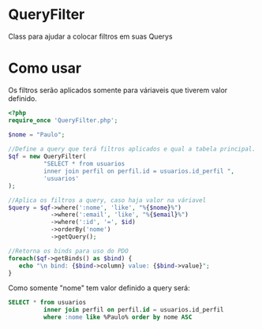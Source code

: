 # QueryFilter
Class para ajudar a colocar filtros em suas Querys

# Como usar

Os filtros serão aplicados somente para váriaveis que tiverem valor definido.

```php
<?php
require_once 'QueryFilter.php';

$nome = "Paulo";
          
//Define a query que terá filtros aplicados e qual a tabela principal.          
$qf = new QueryFilter(
          "SELECT * from usuarios
          inner join perfil on perfil.id = usuarios.id_perfil ",
          'usuarios'
); 

//Aplica os filtros a query, caso haja valor na váriavel
$query = $qf->where(':nome', 'like', "%{$nome}%")
            ->where(':email', 'like', "%{$email}%")
            ->where(':id', '=', $id)
            ->orderBy('nome')
            ->getQuery();

//Retorna os binds para uso do PDO
foreach($qf->getBinds() as $bind) {
   echo "\n bind: {$bind->column} value: {$bind->value}";
}
```

Como somente "nome" tem valor definido a query será:

```sql
SELECT * from usuarios
          inner join perfil on perfil.id = usuarios.id_perfil 
          where :nome like %Paulo% order by nome ASC 
```




